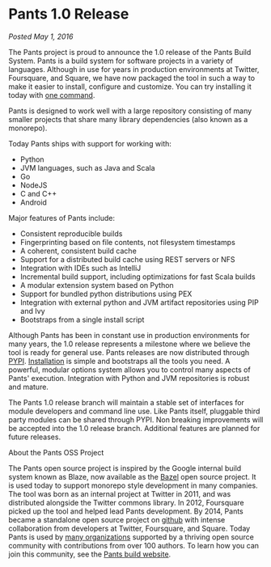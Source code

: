 Pants 1.0 Release
=================

*Posted May 1, 2016*

The Pants project is proud to announce the 1.0 release of the Pants Build System.   Pants is a build system
for software projects in a variety of languages.  Although in use for years in production environments at
Twitter, Foursquare, and Square, we have now packaged the tool in such a way to make it easier to install,
configure and customize.  You can try installing it today with [one command](http://pantsbuild.github.io/staging/zundel/install.html#recommended-installation).

Pants is designed to work well with a large repository consisting of many smaller projects that share many
library dependencies (also known as a monorepo).

Today Pants ships with support for working with:
  - Python
  - JVM languages, such as Java and Scala
  - Go
  - NodeJS
  - C and C++
  - Android

Major features of Pants include:
  - Consistent reproducible builds
  - Fingerprinting based on file contents, not filesystem timestamps
  - A coherent, consistent build cache
  - Support for a distributed build cache using REST servers or NFS
  - Integration with IDEs such as IntelliJ
  - Incremental build support, including optimizations for fast Scala  builds
  - A modular extension system based on Python
  - Support for bundled python distributions using PEX
  - Integration with external python and JVM artifact repositories using PIP and Ivy
  - Bootstraps from a single install script

Although Pants has been in constant use in production environments for many years, the 1.0 release represents a milestone where we believe the tool is ready for general use. Pants releases are now distributed through [PYPI](https://pypi.python.org/pypi/pantsbuild.pants).  [Installation](https://pantsbuild.github.io/install.html) is simple and bootstraps all the tools you need.  A powerful, modular options system allows you to control many aspects of Pants' execution.  Integration with Python and JVM repositories is robust and mature.

The Pants 1.0 release branch will maintain a stable set of interfaces for module developers and command line use.  Like Pants itself, pluggable third party modules can be shared through PYPI.  Non breaking improvements will be accepted into the 1.0 release branch. Additional features are planned for future releases.

About the Pants OSS Project

The Pants open source project is inspired by the Google internal build system known as Blaze, now available as the [Bazel](http://bazel.io) open source project.  It is used today to support monorepo style development in many companies.   The tool was born as an internal project at Twitter in 2011, and was distributed alongside the Twitter commons library.  In 2012, Foursquare picked up the tool and helped lead Pants development.  By 2014, Pants became a standalone open source project on [github](http://github.com/pantsbuild/pants) with intense collaboration from developers at Twitter, Foursquare, and Square.  Today Pants is used by [many organizations](https://pantsbuild.github.io/powered_by.html) supported by a thriving open source community with contributions from over 100 authors.  To learn how you can join this community, see the [Pants build website](http://pantsbuild.github.io/).

